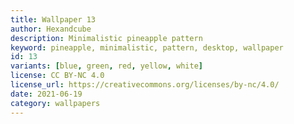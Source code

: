 ```yaml
---
title: Wallpaper 13
author: Hexandcube
description: Minimalistic pineapple pattern
keyword: pineapple, minimalistic, pattern, desktop, wallpaper
id: 13
variants: [blue, green, red, yellow, white]
license: CC BY-NC 4.0
license_url: https://creativecommons.org/licenses/by-nc/4.0/
date: 2021-06-19
category: wallpapers
---
```

